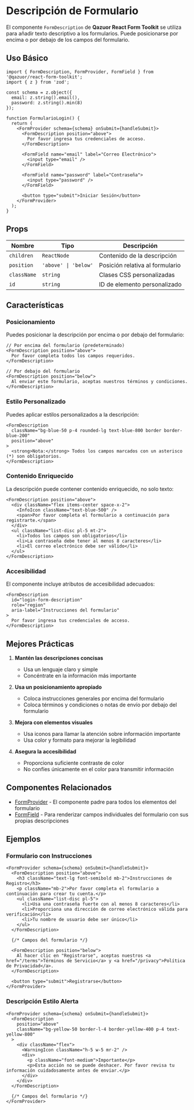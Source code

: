# Descripción de Formulario

El componente `FormDescription` de **Qazuor React Form Toolkit** se utiliza para añadir texto descriptivo a los formularios. Puede posicionarse por encima o por debajo de los campos del formulario.

## Uso Básico

```tsx
import { FormDescription, FormProvider, FormField } from '@qazuor/react-form-toolkit';
import { z } from 'zod';

const schema = z.object({
  email: z.string().email(),
  password: z.string().min(8)
});

function FormularioLogin() {
  return (
    <FormProvider schema={schema} onSubmit={handleSubmit}>
      <FormDescription position="above">
        Por favor ingresa tus credenciales de acceso.
      </FormDescription>

      <FormField name="email" label="Correo Electrónico">
        <input type="email" />
      </FormField>

      <FormField name="password" label="Contraseña">
        <input type="password" />
      </FormField>

      <button type="submit">Iniciar Sesión</button>
    </FormProvider>
  );
}
```

## Props

| Nombre | Tipo | Descripción |
|--------|------|-------------|
| `children` | `ReactNode` | Contenido de la descripción |
| `position` | `'above' \| 'below'` | Posición relativa al formulario |
| `className` | `string` | Clases CSS personalizadas |
| `id` | `string` | ID de elemento personalizado |

## Características

### Posicionamiento

Puedes posicionar la descripción por encima o por debajo del formulario:

```tsx
// Por encima del formulario (predeterminado)
<FormDescription position="above">
  Por favor completa todos los campos requeridos.
</FormDescription>

// Por debajo del formulario
<FormDescription position="below">
  Al enviar este formulario, aceptas nuestros términos y condiciones.
</FormDescription>
```

### Estilo Personalizado

Puedes aplicar estilos personalizados a la descripción:

```tsx
<FormDescription
  className="bg-blue-50 p-4 rounded-lg text-blue-800 border border-blue-200"
  position="above"
>
  <strong>Nota:</strong> Todos los campos marcados con un asterisco (*) son obligatorios.
</FormDescription>
```

### Contenido Enriquecido

La descripción puede contener contenido enriquecido, no solo texto:

```tsx
<FormDescription position="above">
  <div className="flex items-center space-x-2">
    <InfoIcon className="text-blue-500" />
    <span>Por favor completa el formulario a continuación para registrarte.</span>
  </div>
  <ul className="list-disc pl-5 mt-2">
    <li>Todos los campos son obligatorios</li>
    <li>La contraseña debe tener al menos 8 caracteres</li>
    <li>El correo electrónico debe ser válido</li>
  </ul>
</FormDescription>
```

### Accesibilidad

El componente incluye atributos de accesibilidad adecuados:

```tsx
<FormDescription
  id="login-form-description"
  role="region"
  aria-label="Instrucciones del formulario"
>
  Por favor ingresa tus credenciales de acceso.
</FormDescription>
```

## Mejores Prácticas

1. **Mantén las descripciones concisas**
   - Usa un lenguaje claro y simple
   - Concéntrate en la información más importante

2. **Usa un posicionamiento apropiado**
   - Coloca instrucciones generales por encima del formulario
   - Coloca términos y condiciones o notas de envío por debajo del formulario

3. **Mejora con elementos visuales**
   - Usa iconos para llamar la atención sobre información importante
   - Usa color y formato para mejorar la legibilidad

4. **Asegura la accesibilidad**
   - Proporciona suficiente contraste de color
   - No confíes únicamente en el color para transmitir información

## Componentes Relacionados

- [FormProvider](./form-provider.md) - El componente padre para todos los elementos del formulario
- [FormField](./form-field.md) - Para renderizar campos individuales del formulario con sus propias descripciones

## Ejemplos

### Formulario con Instrucciones

```tsx
<FormProvider schema={schema} onSubmit={handleSubmit}>
  <FormDescription position="above">
    <h3 className="text-lg font-semibold mb-2">Instrucciones de Registro</h3>
    <p className="mb-2">Por favor completa el formulario a continuación para crear tu cuenta.</p>
    <ul className="list-disc pl-5">
      <li>Usa una contraseña fuerte con al menos 8 caracteres</li>
      <li>Proporciona una dirección de correo electrónico válida para verificación</li>
      <li>Tu nombre de usuario debe ser único</li>
    </ul>
  </FormDescription>

  {/* Campos del formulario */}

  <FormDescription position="below">
    Al hacer clic en "Registrarse", aceptas nuestros <a href="/terms">Términos de Servicio</a> y <a href="/privacy">Política de Privacidad</a>.
  </FormDescription>

  <button type="submit">Registrarse</button>
</FormProvider>
```

### Descripción Estilo Alerta

```tsx
<FormProvider schema={schema} onSubmit={handleSubmit}>
  <FormDescription
    position="above"
    className="bg-yellow-50 border-l-4 border-yellow-400 p-4 text-yellow-800"
  >
    <div className="flex">
      <WarningIcon className="h-5 w-5 mr-2" />
      <div>
        <p className="font-medium">Importante</p>
        <p>Esta acción no se puede deshacer. Por favor revisa tu información cuidadosamente antes de enviar.</p>
      </div>
    </div>
  </FormDescription>

  {/* Campos del formulario */}
</FormProvider>
```
